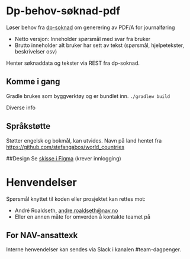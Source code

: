 # Dp-behov-søknad-pdf

Løser behov fra [dp-soknad](https://github.com/navikt/dp-soknad) om generering av PDF/A for journalføring
* Netto versjon: Inneholder spørsmål med svar fra bruker
* Brutto inneholder alt bruker har sett av tekst (spørsmål, hjelpetekster, beskrivelser osv)

Henter søknaddata og tekster via REST fra dp-soknad.

## Komme i gang

Gradle brukes som byggverktøy og er bundlet inn.
`./gradlew build`

Diverse info
## Språkstøtte
Støtter engelsk og bokmål, kan utvides.
Navn på land hentet fra https://github.com/stefangabos/world_countries

##Design
Se [skisse i Figma](https://www.figma.com/file/xD7SQBSfrG2BGjic2efqNQ/%F0%9F%92%AC-Dagpenger-s%C3%B8knadsdialog) (krever innlogging)

# Henvendelser

Spørsmål knyttet til koden eller prosjektet kan rettes mot:

* André Roaldseth, andre.roaldseth@nav.no
* Eller en annen måte for omverden å kontakte teamet på

## For NAV-ansattexk

Interne henvendelser kan sendes via Slack i kanalen #team-dagpenger.
